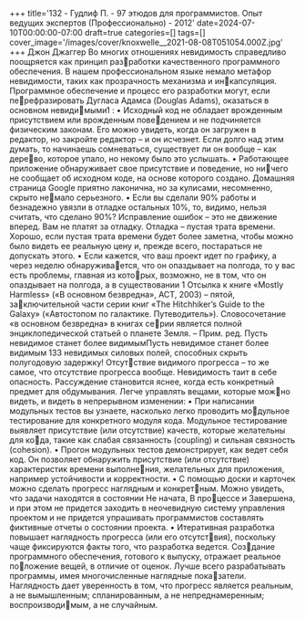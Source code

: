 +++
title='132 - Гудлиф П. - 97 этюдов для программистов. Опыт ведущих экспертов (Профессионально) - 2012'
date=2024-07-10T00:00:00-07:00
draft=true
categories=[]
tags=[]
cover_image='/images/cover/knoxwelle__2021-08-08T051054.000Z.jpg'
+++
Джон Джаггер
Во мно­гих от­но­ше­ни­ях не­ви­ди­мость справедливо поощряется как принцип разработки качественного программного обеспечения. В нашем профессиональном 
языке немало метафор невидимости, таких как прозрачность механизма и инкапсуляция. Программное обеспечение и процесс его разработки могут, если перефразировать Дугласа Адамса (Douglas Adams), оказаться в основном невидимыми1
:
• Исходный код не обладает врожденным присутствием или врожденным поведением и не подчиняется физическим законам. Его можно увидеть, когда он 
загружен в редактор, но закройте редактор – и он исчезнет. Если долго над 
этим думать, то начинаешь сомневаться, существует ли он вообще – как дерево, которое упало, но некому было это услышать.
• Работающее приложение обнаруживает свое присутствие и поведение, но ничего не сообщает об исходном коде, на основе которого создано. Домашняя 
страница Google приятно лаконична, но за кулисами, несомненно, скрыто немало серьезного.
• Если вы сделали 90% работы и безнадежно увязли в отладке остальных 10%, 
то, видимо, нельзя считать, что сделано 90%? Исправление ошибок – это не 
движение вперед. Вам не платят за отладку. Отладка – пустая трата времени. 
Хорошо, если пустая трата времени будет более заметна, чтобы можно было 
видеть ее реальную цену и, прежде всего, постараться не допускать этого.
• Если кажется, что ваш проект идет по графику, а через неделю обнаруживается, что он опаздывает на полгода, то у вас есть проблемы, главная из которых, возможно, не в том, что он опаздывает на полгода, а в существовании 
1 Отсылка к книге «Mostly Harmless» («В основном безвредна», АСТ, 2003) – пятой, заключительной части серии книг «The Hitchhiker’s Guide to the Galaxy» («Автостопом 
по галактике. Путеводитель»). Словосочетание «в основном безвредна» в книгах серии является полной энциклопедической статьей о планете Земля. – Прим. ред.
Пусть невидимое станет 
более видимымПусть невидимое станет более видимым 133
невидимых силовых полей, способных скрыть полугодовую задержку! Отсутствие видимого прогресса – то же самое, что отсутствие прогресса вообще.
Невидимость таит в себе опасность. Рассуждение становится яснее, когда есть 
конкретный предмет для обдумывания. Легче управлять вещами, которые можно видеть, и видеть в непрерывном изменении:
• При написании модульных тестов вы узнаете, насколько легко проводить модульное тестирование для конкретного модуля кода. Модульное тестирование 
выявляет присутствие (или отсутствие) качеств, которые желательны для кода, такие как слабая связанность (coupling) и сильная связность (cohesion).
• Прогон модульных тестов демонстрирует, как ведет себя код. Он позволяет 
обнаружить присутствие (или отсутствие) характеристик времени выполнения, желательных для приложения, например устойчивости и корректности.
• С помощью доски и карточек можно сделать прогресс наглядным и конкретным. Можно увидеть, что задачи находятся в состоянии Не начата, В процессе и Завершена, и при этом не придется заходить в неочевидную систему 
управления проектом и не придется упрашивать программистов составлять 
фиктивные отчеты о состоянии проекта.
• Итеративная разработка повышает наглядность прогресса (или его отсутствия), поскольку чаще фиксируются факты того, что разработка ведется. Создание программного обеспечения, готового к выпуску, отражает реальное положение вещей, в отличие от оценок.
Лучше всего разрабатывать программы, имея многочисленные наглядные показатели. Наглядность дает уверенность в том, что прогресс является реальным, 
а не вымышленным; спланированным, а не непреднамеренным; воспроизводимым, а не случайным.